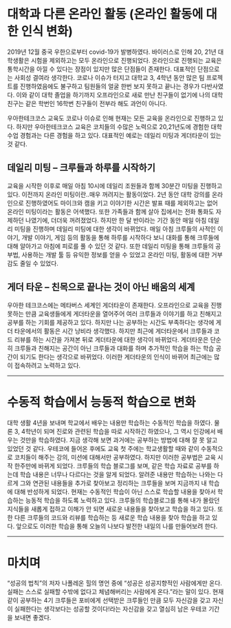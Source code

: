 # 대학과 다른 온라인 활동 (온라인 활동에 대한 인식 변화)
2019년 12월 중국 우한으로부터 covid-19가 발병하였다. 바이러스로 인해 20, 21년 대학생활은 시험을 제외하고는 모두 온라인으로 진행되었다. 온라인으로 진행되는 교육은 통학시간을 아낄 수 있다는 장점이 있지만 많은 단점들이 존재한다. 대표적인 단점으로는 사회성 결여라 생각한다. 코로나 이슈가 터지고 대학교 3, 4학년 동안 많은 팀 프로젝트를 진행하였음에도 불구하고 팀원들의 얼굴 한번 보지 못하고 끝나는 경우가 다반사였다. 이와 같이 대학 졸업을 하기까지 오프라인으로 새로 만난 친구들이 없기에 나의 대학 친구는 같은 학번인 16학번 친구들이 전부라 해도 과언이 아니다.

우아한테크코스 교육도 코로나 이슈로 인해 현재는 모든 교육을 온라인으로 진행하고 있다. 하지만 우아한테크코스 교육은 코치들의 수많은 노력으로 20,21년도에 경험한 대학 수업 경험과는 다른 경험을 하고 있다. 대표적인 예로는 데일리 미팅과 게더타운이 있는 것 같다. 

## 데일리 미팅 – 크루들과 하루를 시작하기
교육을 시작한 이후로 매일 아침 10시에 데일리 조원들과 함께 30분간 미팅을 진행하고 있다. 이전까지 온라인 미팅이란..매우 꺼려지는 활동이었다. 2년 동안 대학 강의를 온라인으로 진행하였어도 마이크와 캠을 키고 이야기한 시간은 발표 때를 제외하고는 없어 온라인 미팅이라는 활동은 어색했다. 또한 가족들과 함께 살아 집에서는 전화 통화도 자제하던 나였기에, 더더욱 꺼려졌었다. 하지만 한 달 반이라는 기간 동안 매일 아침 데일리 미팅을 진행하며 데일리 미팅에 대한 생각이 바뀌었다. 매일 아침 크루들의 사적인 이야기, 개발 이야기, 게임 등의 활동을 통해 하루를 시작하다 보니 대화를 통해 크루들에 대해 알아가고 아침에 피로를 풀 수 있던 것 같다. 또한 데일리 미팅을 통해 크루들의 공부법, 사용하는 개발 툴 등 유익한 정보를 얻을 수 있었고 온라인 미팅, 활동에 대한 거부감도 줄일 수 있었다.

## 게더 타운 – 친목으로 끝나는 것이 아닌 배움의 세계
우아한 테크코스에는 메타버스 세계인 게더타운이 존재한다. 오프라인으로 교육을 진행 못하는 만큼 교육생들에게 게더타운을 열어주어 여러 크루들과 이야기를 하고 친해지고 공부를 하는 기회를 제공하고 있다. 하지만 나는 공부하는 시간도 부족하다는 생각에 게더 타운에서의 활동은 시간 낭비라 생각했다. 하지만 최근에 게더타운에서 크루들과 코드 리뷰를 하는 시간을 가져본 뒤로 게더타운에 대한 생각이 바뀌었다. 게더타운은 단순히 크루들과 친해지는 공간이 아닌 크루들과 대화를 하며 추가적인 학습을 하는 학습 공간이 되기도 한다는 생각으로 바뀌었다. 이러한 게더타운의 인식이 바뀌어 최근에는 많이 접속하려고 노력하고 있다.

---

# 수동적 학습에서 능동적 학습으로 변화
대학 생활 4년을 보내며 학교에서 배우는 내용만 학습하는 수동적인 학습을 하였다. 물론 3, 4학년이 되며 진로와 관련된 학습을 따로 시작하긴 하였으나, 그 역시 인강에서 배우는 것만을 학습하였다. 지금 생각해 보면 과거에는 공부하는 방법에 대해 잘 못 알고 있었던 것 같다. 
우테코에 들어온 후에도 교육 첫 주에는 학교생활할 때와 같이 수동적으로 코치들이 해주는 강의, 미션에 대해서만 공부하였다. 하지만 이러한 공부법은 교육 시작 한주만에 바뀌게 되었다. 크루들의 학습 블로그를 보며, 같은 학습 자료로 공부를 하는데 학습 내용은 너무나 다르다는 것을 알게 되었다. 알려준 내용만 학습하는 나와는 다르게 그와 연관된 내용들을 추가로 찾아보고 정리하는 크루들을 보며 지금까지 내 학습에 대해 반성하게 되었다. 현재는 수동적인 학습이 아닌 스스로 학습할 내용을 찾아서 학습하는 능동적 학습을 하도록 노력하고 있다. 크루들의 학습블로그를 통해 내가 몰랐던 지식들을 새롭게 접하고 이해가 안 되면 새로운 내용들을 찾아보고 학습을 하고 있다. 또한 다른 크루들의 코드와 리뷰를 학습하는 등 새로운 학습 내용을 찾아 학습을 하고 있다. 앞으로도 이러한 학습을 통해 오늘의 나보다 발전한 내일의 나를 만들어보려 한다.

---

# 마치며
“성공의 법칙”의 저자 나폴레온 힐의 명언 중에 “성공은 성공지향적인 사람에게만 온다. 실패는 스스로 실패할 수밖에 없다고 체념해버리는 사람에게 온다.”라는 말이 있다. 현재 같이 공부하는 4기 크루들은 포비에게 선택받은 크루들인 만큼 모두 자신감을 갖고 자신이 실패한다는 생각보다는 성공할 것이다!라는 자신감을 갖고 열심히 남은 우테코 기간을 보내면 좋겠다.
